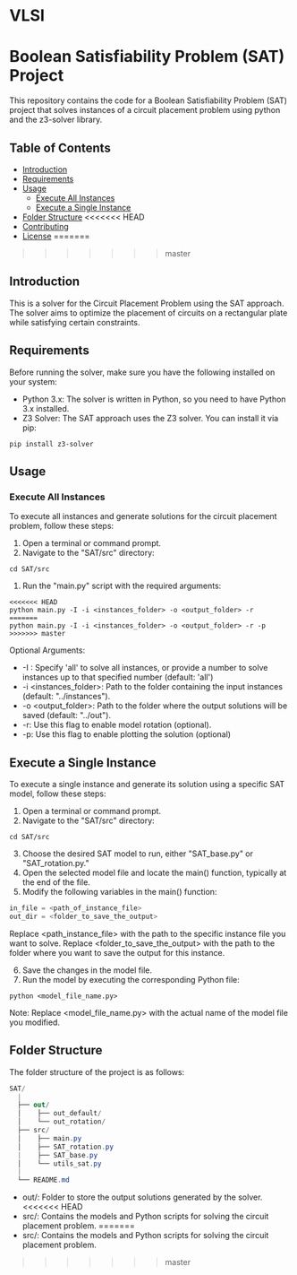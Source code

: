 # VLSI

# Boolean Satisfiability Problem (SAT) Project

This repository contains the code for a Boolean Satisfiability Problem (SAT) project that solves instances of a circuit placement problem using python and the z3-solver library.

## Table of Contents
- [Introduction](#introduction)
- [Requirements](#requirements)
- [Usage](#usage)
  - [Execute All Instances](#execute-all-instances)
  - [Execute a Single Instance](#execute-a-single-instance)
- [Folder Structure](#folder-structure)
<<<<<<< HEAD
- [Contributing](#contributing)
- [License](#license)
=======

>>>>>>> master

## Introduction

This is a solver for the Circuit Placement Problem using the SAT approach. The solver aims to optimize the placement of circuits on a rectangular plate while satisfying certain constraints.

## Requirements

Before running the solver, make sure you have the following installed on your system:
- Python 3.x: The solver is written in Python, so you need to have Python 3.x installed.
- Z3 Solver: The SAT approach uses the Z3 solver. You can install it via pip:
```console
pip install z3-solver
```

## Usage

### Execute All Instances

To execute all instances and generate solutions for the circuit placement problem, follow these steps:

1. Open a terminal or command prompt.
2. Navigate to the "SAT/src" directory:

```console
cd SAT/src
```

1. Run the "main.py" script with the required arguments:

```console
<<<<<<< HEAD
python main.py -I -i <instances_folder> -o <output_folder> -r 
=======
python main.py -I -i <instances_folder> -o <output_folder> -r -p
>>>>>>> master

```
Optional Arguments:

* -I <all or instance_number>: Specify 'all' to solve all instances, or provide a number to solve instances up to that specified number (default: 'all')
* -i <instances_folder>: Path to the folder containing the input instances (default: "../instances").
* -o <output_folder>: Path to the folder where the output solutions will be saved (default: "../out").
* -r: Use this flag to enable model rotation (optional).
* -p: Use this flag to enable plotting the solution (optional)

## Execute a Single Instance

To execute a single instance and generate its solution using a specific SAT model, follow these steps:

1. Open a terminal or command prompt.
2. Navigate to the "SAT/src" directory:
```console
cd SAT/src
```
3. Choose the desired SAT model to run, either "SAT_base.py" or "SAT_rotation.py."
4. Open the selected model file and locate the main() function, typically at the end of the file.
5. Modify the following variables in the main() function:
```python
in_file = <path_of_instance_file>
out_dir = <folder_to_save_the_output>
```
Replace <path_instance_file> with the path to the specific instance file you want to solve.
Replace <folder_to_save_the_output> with the path to the folder where you want to save the output for this instance.

6. Save the changes in the model file.
7. Run the model by executing the corresponding Python file:
```console
python <model_file_name.py>
```
Note: Replace <model_file_name.py> with the actual name of the model file you modified.

## Folder Structure
The folder structure of the project is as follows:
```csharp
SAT/
  |
  ├── out/
  │    ├── out_default/
  │    └── out_rotation/
  ├── src/
  │    ├── main.py
  │    ├── SAT_rotation.py
  |    ├── SAT_base.py
  │    └── utils_sat.py
  |        
  └── README.md
```

* out/: Folder to store the output solutions generated by the solver.
<<<<<<< HEAD
* src/: Contains the models and Python scripts for solving the circuit placement problem.
=======
* src/: Contains the models and Python scripts for solving the circuit placement problem.
>>>>>>> master
